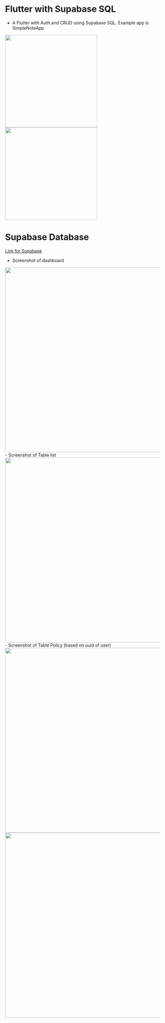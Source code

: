 # Flutter with Supabase SQL
- A Flutter with Auth and CRUD using Supabase SQL. Example app is SimpleNoteApp
<img src='https://github.com/user-attachments/assets/519b6230-a486-41df-b7de-1f46edbb2809' width='300' heigth ='900'>
<img src='https://github.com/user-attachments/assets/a0673007-6a2d-4835-a6f7-7a3f031db424' width='300' heigth ='900'>

# Supabase Database
<a href='https://supabase.com'>Link for Supabase</a>
<br>
- Screenshot of dashboard
<img src='https://github.com/user-attachments/assets/6fb50a92-3096-432b-bed7-7716864ab60f' width='600' heigth ='300'>
- Screenshot of Table list
<img src='https://github.com/user-attachments/assets/92ae9c3e-9a91-405d-8ea3-4fe19edcec47' width='600' heigth ='300'>
- Screenshot of Table Policy (based on uuid of user)
<img src='https://github.com/user-attachments/assets/25552481-cd13-412f-ab19-7c74dfcaba67' width='600' heigth ='300'>
<img src='https://github.com/user-attachments/assets/49b7a7a4-6cca-4cde-a1b4-96755a5b400d' width='600' heigth ='300'>

